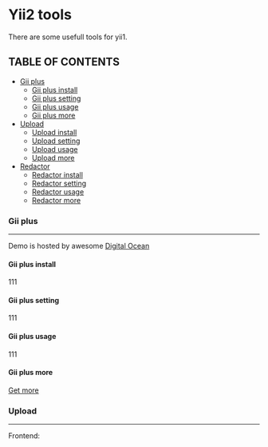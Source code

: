 # Yii2 tools

There are some usefull tools for yii1.

## TABLE OF CONTENTS

- [Gii plus](#gii-plus)
    - [Gii plus install](#gii-plus-install)
    - [Gii plus setting](#gii-plus-setting)
    - [Gii plus usage](#gii-plus-install)
    - [Gii plus more](#gii-plus-more)
- [Upload](#upload)
    - [Upload install](#upload-install)
    - [Upload setting](#upload-setting)
    - [Upload usage](#upload-install)
    - [Upload more](#upload-more)
- [Redactor](#redactor)
    - [Redactor install](#redactor-install)
    - [Redactor setting](#redactor-setting)
    - [Redactor usage](#redactor-install)
    - [Redactor more](#redactor-more)

### Gii plus
----
Demo is hosted by awesome [Digital Ocean](https://m.do.co/c/d7f000191ea8)

#### Gii plus install
111

#### Gii plus setting
111

#### Gii plus usage
111

#### Gii plus more
[Get more](https://github.com/myzero1/yii2-gii-plus)


### Upload
----
Frontend:
